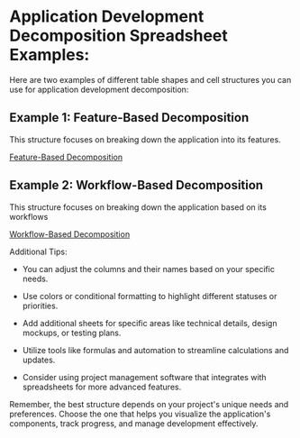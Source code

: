 # **Application Development Decomposition Spreadsheet Examples:**

Here are two examples of different table shapes and cell structures you can use for application development decomposition:

## **Example 1: Feature-Based Decomposition**

This structure focuses on breaking down the application into its features.

[Feature-Based Decomposition](https://docs.google.com/spreadsheets/d/1fQReFq5PFZWVjVdJnw_JwFQNv5gzPLSVH11FYzYs2n8/edit#gid=2134825810)

## **Example 2: Workflow-Based Decomposition**

This structure focuses on breaking down the application based on its workflows

[Workflow-Based Decomposition](https://docs.google.com/spreadsheets/d/1SvBHjBMhieG5DySKH34_KJC_7JO2ZI5MTE4X1cjIL4E/edit#gid=317069409)

Additional Tips:

* You can adjust the columns and their names based on your specific needs.

* Use colors or conditional formatting to highlight different statuses or priorities.

* Add additional sheets for specific areas like technical details, design mockups, or testing plans.

* Utilize tools like formulas and automation to streamline calculations and updates.

* Consider using project management software that integrates with spreadsheets for more advanced features.

Remember, the best structure depends on your project's unique needs and preferences. Choose the one that helps you visualize the application's components, track progress, and manage development effectively.